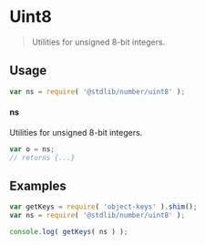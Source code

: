 # Uint8

> Utilities for unsigned 8-bit integers.

<section class="usage">

## Usage

```javascript
var ns = require( '@stdlib/number/uint8' );
```

#### ns

Utilities for unsigned 8-bit integers.

```javascript
var o = ns;
// returns {...}
```

</section>

<!-- /.usage -->

<section class="examples">

## Examples

<!-- TODO: better examples -->

```javascript
var getKeys = require( 'object-keys' ).shim();
var ns = require( '@stdlib/number/uint8' );

console.log( getKeys( ns ) );
```

</section>

<!-- /.examples -->

<section class="links">

</section>

<!-- /.links -->
